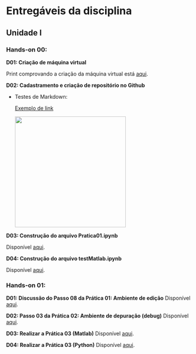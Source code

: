 # Entregáveis da disciplina
## Unidade I

### Hands-on 00:

**D01: Criação de máquina virtual**

Print comprovando a criação da máquina virtual está [aqui](https://github.com/luciananobrega/luciana_DCO2004/blob/master/printVirtualMachine.PNG).

**D02: Cadastramento e criação de repositório no Github**

- Testes de Markdown:

  [Exemplo de link](https://github.com/)

  <img src="http://www.molecularecologist.com/wp-content/uploads/2013/11/github-logo.jpg" width="300">


**D03: Construção do arquivo Pratica01.ipynb**

Disponível [aqui]( http://nbviewer.jupyter.org/github/luciananobrega/luciana_DCO2004/blob/master/h00/pratica1.ipynb ).

**D04: Construção do arquivo testMatlab.ipynb**

Disponível [aqui](http://nbviewer.jupyter.org/github/luciananobrega/luciana_DCO2004/blob/master/h00/testMatlab.ipynb).

### Hands-on 01:

**D01: Discussão do Passo 08 da Prática 01: Ambiente de edição**
Disponível [aqui](https://nbviewer.jupyter.org/github/luciananobrega/luciana_DCO2004/blob/master/h01/D01.ipynb).

**D02: Passo 03 da Prática 02: Ambiente de depuração (debug)**
Disponível [aqui](https://nbviewer.jupyter.org/github/luciananobrega/luciana_DCO2004/blob/master/h01/D02.ipynb).

**D03: Realizar a Prática 03 (Matlab)**
Disponível [aqui](https://nbviewer.jupyter.org/github/luciananobrega/luciana_DCO2004/blob/master/h01/D03.ipynb).

**D04: Realizar a Prática 03 (Python)**
Disponível [aqui](https://nbviewer.jupyter.org/github/luciananobrega/luciana_DCO2004/blob/master/h01/D04.ipynb).
